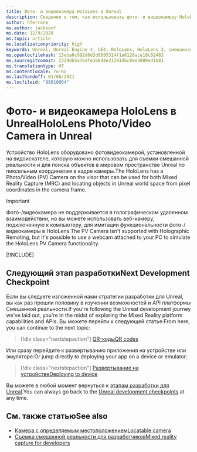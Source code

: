 ```yaml
---
title: Фото- и видеокамера HoloLens в Unreal
description: Сведения о том, как использовать фото- и видеокамеру HoloLens для Съемки смешанной реальности и поиска объектов в Unreal.
author: hferrone
ms.author: jacksonf
ms.date: 12/9/2020
ms.topic: article
ms.localizationpriority: high
keywords: Unreal, Unreal Engine 4, UE4, HoloLens, HoloLens 2, смешанная реальность, разработка, функции, документация, руководства, голограммы, камера, фото-/видеокамера, MRC, гарнитура смешанной реальности, гарнитура Windows Mixed Reality, гарнитура виртуальной реальности
ms.openlocfilehash: 15eba0c992d6d3d8895314f1a6128ace18c02483
ms.sourcegitcommit: 2329db5a76dfe1b844e21291dbc8ee3888ed1b81
ms.translationtype: HT
ms.contentlocale: ru-RU
ms.lasthandoff: 01/08/2021
ms.locfileid: "98010064"
---
```

# <a name="hololens-photovideo-camera-in-unreal"></a><span data-ttu-id="3342f-104">Фото- и видеокамера HoloLens в Unreal</span><span class="sxs-lookup"><span data-stu-id="3342f-104">HoloLens Photo/Video Camera in Unreal</span></span>

<span data-ttu-id="3342f-105">Устройство HoloLens оборудовано фотовидеокамерой, установленной на видоискателе, которую можно использовать для съемки смешанной реальности и для поиска объектов в мировом пространстве Unreal по пиксельным координатам в кадре камеры.</span><span class="sxs-lookup"><span data-stu-id="3342f-105">The HoloLens has a Photo/Video (PV) Camera on the visor that can be used for both Mixed Reality Capture (MRC) and locating objects in Unreal world space from pixel coordinates in the camera frame.</span></span>

> [!IMPORTANT]
> <span data-ttu-id="3342f-106">Фото-/видеокамера не поддерживается в голографическом удаленном взаимодействии, но вы можете использовать веб-камеру, подключенную к компьютеру, для имитации функциональности фото-/видеокамеры в HoloLens.</span><span class="sxs-lookup"><span data-stu-id="3342f-106">The PV Camera isn't supported with Holographic Remoting, but it's possible to use a webcam attached to your PC to simulate the HoloLens PV Camera functionality.</span></span>

[!INCLUDE[](includes/tabs-pv-camera.md)]

## <a name="next-development-checkpoint"></a><span data-ttu-id="3342f-107">Следующий этап разработки</span><span class="sxs-lookup"><span data-stu-id="3342f-107">Next Development Checkpoint</span></span>

<span data-ttu-id="3342f-108">Если вы следуете изложенной нами стратегии разработки для Unreal, вы как раз прошли половину в изучении возможностей и API платформы Смешанной реальности.</span><span class="sxs-lookup"><span data-stu-id="3342f-108">If you're following the Unreal development journey we've laid out, you're in the midst of exploring the Mixed Reality platform capabilities and APIs.</span></span> <span data-ttu-id="3342f-109">Вы можете перейти к следующей статье:</span><span class="sxs-lookup"><span data-stu-id="3342f-109">From here, you can continue to the next topic:</span></span>

> [!div class="nextstepaction"]
> [<span data-ttu-id="3342f-110">QR-коды</span><span class="sxs-lookup"><span data-stu-id="3342f-110">QR codes</span></span>](unreal-qr-codes.md)

<span data-ttu-id="3342f-111">Или сразу перейдите к развертыванию приложения на устройстве или эмуляторе:</span><span class="sxs-lookup"><span data-stu-id="3342f-111">Or jump directly to deploying your app on a device or emulator:</span></span>

> [!div class="nextstepaction"]
> [<span data-ttu-id="3342f-112">Развертывание на устройстве</span><span class="sxs-lookup"><span data-stu-id="3342f-112">Deploying to device</span></span>](unreal-deploying.md)

<span data-ttu-id="3342f-113">Вы можете в любой момент вернуться к [этапам разработки для Unreal](unreal-development-overview.md#3-platform-capabilities-and-apis).</span><span class="sxs-lookup"><span data-stu-id="3342f-113">You can always go back to the [Unreal development checkpoints](unreal-development-overview.md#3-platform-capabilities-and-apis) at any time.</span></span>

## <a name="see-also"></a><span data-ttu-id="3342f-114">См. также статью</span><span class="sxs-lookup"><span data-stu-id="3342f-114">See also</span></span>

* [<span data-ttu-id="3342f-115">Камера с определяемым местоположением</span><span class="sxs-lookup"><span data-stu-id="3342f-115">Locatable camera</span></span>](../platform-capabilities-and-apis/locatable-camera.md)
* [<span data-ttu-id="3342f-116">Съемка смешанной реальности для разработчиков</span><span class="sxs-lookup"><span data-stu-id="3342f-116">Mixed reality capture for developers</span></span>](../platform-capabilities-and-apis/mixed-reality-capture-for-developers.md)
